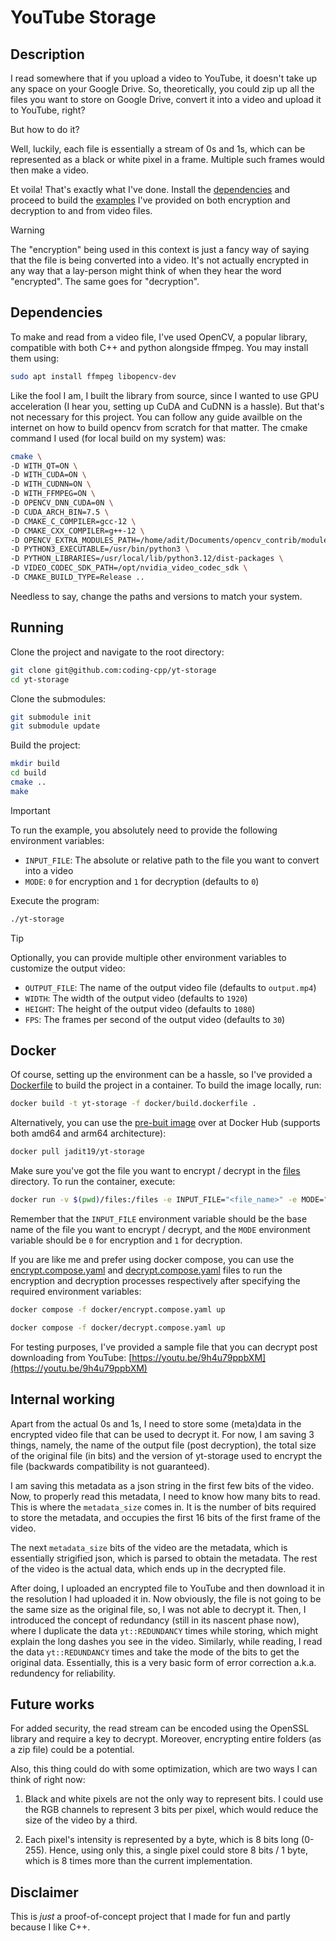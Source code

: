 # YouTube Storage

## Description

I read somewhere that if you upload a video to YouTube, it doesn't take up any space on your Google Drive. So, theoretically, you could zip up all the files you want to store on Google Drive, convert it into a video and upload it to YouTube, right?

But how to do it?

Well, luckily, each file is essentially a stream of 0s and 1s, which can be represented as a black or white pixel in a frame. Multiple such frames would then make a video.

Et voila! That's exactly what I've done. Install the [dependencies](#dependencies) and proceed to build the [examples](./example/) I've provided on both encryption and decryption to and from video files.

> [!WARNING]
> The "encryption" being used in this context is just a fancy way of saying that the file is being converted into a video. It's not actually encrypted in any way that a lay-person might think of when they hear the word "encrypted". The same goes for "decryption".

## Dependencies

To make and read from a video file, I've used OpenCV, a popular library, compatible with both C++ and python alongside ffmpeg. You may install them using:

```bash
sudo apt install ffmpeg libopencv-dev
```

Like the fool I am, I built the library from source, since I wanted to use GPU acceleration (I hear you, setting up CuDA and CuDNN is a hassle). But that's not necessary for this project. You can follow any guide availble on the internet on how to build opencv from scratch for that matter. The cmake command I used (for local build on my system) was:

```bash
cmake \
-D WITH_QT=ON \
-D WITH_CUDA=ON \
-D WITH_CUDNN=ON \
-D WITH_FFMPEG=ON \
-D OPENCV_DNN_CUDA=0N \
-D CUDA_ARCH_BIN=7.5 \
-D CMAKE_C_COMPILER=gcc-12 \
-D CMAKE_CXX_COMPILER=g++-12 \
-D OPENCV_EXTRA_MODULES_PATH=/home/adit/Documents/opencv_contrib/modules \
-D PYTHON3_EXECUTABLE=/usr/bin/python3 \
-D PYTHON_LIBRARIES=/usr/local/lib/python3.12/dist-packages \
-D VIDEO_CODEC_SDK_PATH=/opt/nvidia_video_codec_sdk \
-D CMAKE_BUILD_TYPE=Release ..
```

Needless to say, change the paths and versions to match your system.

## Running

Clone the project and navigate to the root directory:

```bash
git clone git@github.com:coding-cpp/yt-storage
cd yt-storage
```

Clone the submodules:

```bash
git submodule init
git submodule update
```

Build the project:

```bash
mkdir build
cd build
cmake ..
make
```

> [!IMPORTANT]
> To run the example, you absolutely need to provide the following environment variables:
>
> - `INPUT_FILE`: The absolute or relative path to the file you want to convert into a video
> - `MODE`: `0` for encryption and `1` for decryption (defaults to `0`)

Execute the program:

```bash
./yt-storage
```

> [!TIP]
> Optionally, you can provide multiple other environment variables to customize the output video:
>
> - `OUTPUT_FILE`: The name of the output video file (defaults to `output.mp4`)
> - `WIDTH`: The width of the output video (defaults to `1920`)
> - `HEIGHT`: The height of the output video (defaults to `1080`)
> - `FPS`: The frames per second of the output video (defaults to `30`)

## Docker

Of course, setting up the environment can be a hassle, so I've provided a [Dockerfile](./docker/build.dockerfile) to build the project in a container. To build the image locally, run:

```bash
docker build -t yt-storage -f docker/build.dockerfile .
```

Alternatively, you can use the [pre-buit image](https://hub.docker.com/r/jadit19/yt-storage) over at Docker Hub (supports both amd64 and arm64 architecture):

```bash
docker pull jadit19/yt-storage
```

Make sure you've got the file you want to encrypt / decrypt in the [files](./files) directory. To run the container, execute:

```bash
docker run -v $(pwd)/files:/files -e INPUT_FILE="<file_name>" -e MODE="<0/1>" jadit19/yt-storage
```

Remember that the `INPUT_FILE` environment variable should be the base name of the file you want to encrypt / decrypt, and the `MODE` environment variable should be `0` for encryption and `1` for decryption.

If you are like me and prefer using docker compose, you can use the [encrypt.compose.yaml](./docker/encrypt.compose.yaml) and [decrypt.compose.yaml](./docker/decrypt.compose.yaml) files to run the encryption and decryption processes respectively after specifying the required environment variables:

```bash
docker compose -f docker/encrypt.compose.yaml up
```

```bash
docker compose -f docker/decrypt.compose.yaml up
```

For testing purposes, I've provided a sample file that you can decrypt post downloading from YouTube: [https://youtu.be/9h4u79ppbXM](https://youtu.be/9h4u79ppbXM)

## Internal working

Apart from the actual 0s and 1s, I need to store some (meta)data in the encrypted video file that can be used to decrypt it. For now, I am saving 3 things, namely, the name of the output file (post decryption), the total size of the original file (in bits) and the version of yt-storage used to encrypt the file (backwards compatibility is not guaranteed).

I am saving this metadata as a json string in the first few bits of the video. Now, to properly read this metadata, I need to know how many bits to read. This is where the `metadata_size` comes in. It is the number of bits required to store the metadata, and occupies the first 16 bits of the first frame of the video.

The next `metadata_size` bits of the video are the metadata, which is essentially strigified json, which is parsed to obtain the metadata. The rest of the video is the actual data, which ends up in the decrypted file.

After doing, I uploaded an encrypted file to YouTube and then download it in the resolution I had uploaded it in. Now obviously, the file is not going to be the same size as the original file, so, I was not able to decrypt it. Then, I introduced the concept of redundancy (still in its nascent phase now), where I duplicate the data `yt::REDUNDANCY` times while storing, which might explain the long dashes you see in the video. Similarly, while reading, I read the data `yt::REDUNDANCY` times and take the mode of the bits to get the original data. Essentially, this is a very basic form of error correction a.k.a. redundency for reliability.

## Future works

For added security, the read stream can be encoded using the OpenSSL library and require a key to decrypt. Moreover, encrypting entire folders (as a zip file) could be a potential.

Also, this thing could do with some optimization, which are two ways I can think of right now:

1. Black and white pixels are not the only way to represent bits. I could use the RGB channels to represent 3 bits per pixel, which would reduce the size of the video by a third.

2. Each pixel's intensity is represented by a byte, which is 8 bits long (0-255). Hence, using only this, a single pixel could store 8 bits / 1 byte, which is 8 times more than the current implementation.

## Disclaimer

This is _just_ a proof-of-concept project that I made for fun and partly because I like C++.
